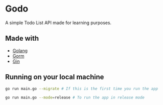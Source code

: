 # Godo
A simple Todo List API made for learning purposes.

## Made with
- [Golang](https://go.dev/)
- [Gorm](https://gorm.io/)
- [Gin](https://github.com/gin-gonic/gin)

## Running on your local machine
```sh
go run main.go --migrate # If this is the first time you run the app
```

```sh
go run main.go --mode=release # To run the app in release mode
```
